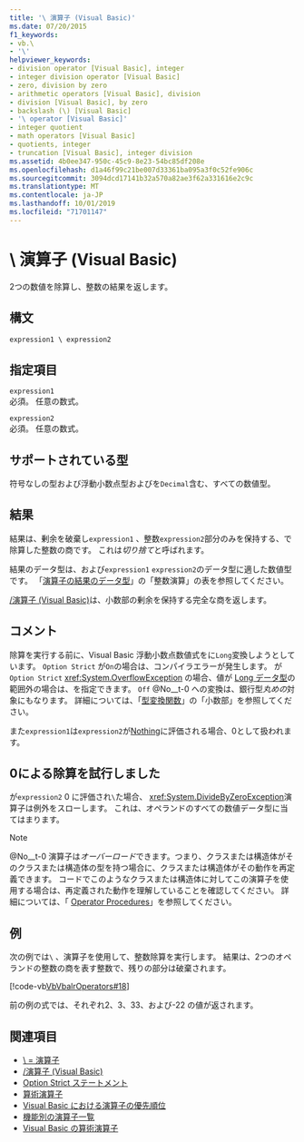 ```yaml
---
title: '\ 演算子 (Visual Basic)'
ms.date: 07/20/2015
f1_keywords:
- vb.\
- '\'
helpviewer_keywords:
- division operator [Visual Basic], integer
- integer division operator [Visual Basic]
- zero, division by zero
- arithmetic operators [Visual Basic], division
- division [Visual Basic], by zero
- backslash (\) [Visual Basic]
- '\ operator [Visual Basic]'
- integer quotient
- math operators [Visual Basic]
- quotients, integer
- truncation [Visual Basic], integer division
ms.assetid: 4b0ee347-950c-45c9-8e23-54bc85df208e
ms.openlocfilehash: d1a46f99c21be007d33361ba095a3f0c52fe906c
ms.sourcegitcommit: 3094dcd17141b32a570a82ae3f62a331616e2c9c
ms.translationtype: MT
ms.contentlocale: ja-JP
ms.lasthandoff: 10/01/2019
ms.locfileid: "71701147"
---
```

# <a name="-operator-visual-basic"></a>\ 演算子 (Visual Basic)
2つの数値を除算し、整数の結果を返します。  
  
## <a name="syntax"></a>構文  
  
```vb  
expression1 \ expression2  
```  
  
## <a name="parts"></a>指定項目  
 `expression1`  
 必須。 任意の数式。  
  
 `expression2`  
 必須。 任意の数式。  
  
## <a name="supported-types"></a>サポートされている型  
 符号なしの型および浮動小数点型およびを`Decimal`含む、すべての数値型。  
  
## <a name="result"></a>結果  
 結果は、剰余を破棄し`expression1` 、整数`expression2`部分のみを保持する、で除算した整数の商です。 これは*切り捨て*と呼ばれます。  
  
 結果のデータ型は、および`expression1` `expression2`のデータ型に適した数値型です。 「[演算子の結果のデータ型](../../../visual-basic/language-reference/operators/data-types-of-operator-results.md)」の「整数演算」の表を参照してください。  
  
 [/演算子 (Visual Basic)](../../../visual-basic/language-reference/operators/floating-point-division-operator.md)は、小数部の剰余を保持する完全な商を返します。  
  
## <a name="remarks"></a>コメント  
 除算を実行する前に、Visual Basic 浮動小数点数値式をに`Long`変換しようとしています。 `Option Strict` が`On`の場合は、コンパイラエラーが発生します。 が`Option Strict` <xref:System.OverflowException> の場合、値が [Long データ型](../../../visual-basic/language-reference/data-types/long-data-type.md)の範囲外の場合は、を指定できます。 `Off` @No__t-0 への変換は、銀行型*丸めの*対象にもなります。 詳細については、「[型変換関数](../../../visual-basic/language-reference/functions/type-conversion-functions.md)」の「小数部」を参照してください。  
  
 また`expression1`は`expression2`が[Nothing](../../../visual-basic/language-reference/nothing.md)に評価される場合、0として扱われます。  
  
## <a name="attempted-division-by-zero"></a>0による除算を試行しました  
 が`expression2` 0 に評価され`\`た場合、 <xref:System.DivideByZeroException>演算子は例外をスローします。 これは、オペランドのすべての数値データ型に当てはまります。  
  
> [!NOTE]
> @No__t-0 演算子は*オーバーロード*できます。つまり、クラスまたは構造体がそのクラスまたは構造体の型を持つ場合に、クラスまたは構造体がその動作を再定義できます。 コードでこのようなクラスまたは構造体に対してこの演算子を使用する場合は、再定義された動作を理解していることを確認してください。 詳細については、「 [Operator Procedures](../../../visual-basic/programming-guide/language-features/procedures/operator-procedures.md)」を参照してください。  
  
## <a name="example"></a>例  
 次の例では`\` 、演算子を使用して、整数除算を実行します。 結果は、2つのオペランドの整数の商を表す整数で、残りの部分は破棄されます。  
  
 [!code-vb[VbVbalrOperators#18](~/samples/snippets/visualbasic/VS_Snippets_VBCSharp/VbVbalrOperators/VB/Class1.vb#18)]  
  
 前の例の式では、それぞれ2、3、33、および-22 の値が返されます。  
  
## <a name="see-also"></a>関連項目

- [\\ = 演算子](../../../visual-basic/language-reference/operators/integer-division-assignment-operator.md)
- [/演算子 (Visual Basic)](../../../visual-basic/language-reference/operators/floating-point-division-operator.md)
- [Option Strict ステートメント](../../../visual-basic/language-reference/statements/option-strict-statement.md)
- [算術演算子](../../../visual-basic/language-reference/operators/arithmetic-operators.md)
- [Visual Basic における演算子の優先順位](../../../visual-basic/language-reference/operators/operator-precedence.md)
- [機能別の演算子一覧](../../../visual-basic/language-reference/operators/operators-listed-by-functionality.md)
- [Visual Basic の算術演算子](../../../visual-basic/programming-guide/language-features/operators-and-expressions/arithmetic-operators.md)
